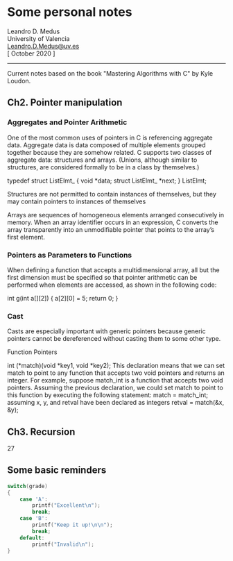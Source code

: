 # Some personal notes

Leandro D. Medus  
University of Valencia  
Leandro.D.Medus@uv.es  
[ October 2020 ]  

---

Current notes based on the book "Mastering Algorithms with C" by Kyle Loudon.

## Ch2. Pointer manipulation

### Aggregates and Pointer Arithmetic

One of the most common uses of pointers in C is referencing aggregate data.
Aggregate data is data composed of multiple elements grouped together because
they are somehow related. C supports two classes of aggregate data: structures
and arrays. (Unions, although similar to structures, are considered formally to be
in a class by themselves.)

typedef struct ListElmt_ {
    void *data;
    struct ListElmt_ *next;
} ListElmt;

Structures are not permitted to contain instances of themselves, but they
may contain pointers to instances of themselves

Arrays are sequences of homogeneous elements arranged consecutively in memory.
When an array identifier
occurs in an expression, C converts the array transparently into an unmodifiable
pointer that points to the array’s first element.

### Pointers as Parameters to Functions

When defining a function that accepts a multidimensional array, all but the first
dimension must be specified so that pointer arithmetic can be performed when
elements are accessed, as shown in the following code:

int g(int a[][2]) {
    a[2][0] = 5;
    return 0;
}

### Cast

Casts are especially important with generic pointers because generic pointers cannot
be dereferenced without casting them to some other type.

Function Pointers

int (*match)(void *key1, void *key2);
This declaration means that we can set match to point to any function that accepts
two void pointers and returns an integer. For example, suppose match_int is a
function that accepts two void pointers. Assuming the previous declaration, we could set match to
point to this function by executing the following statement:
match = match_int;
assuming x, y, and retval have been declared as integers
retval = match(&x, &y);

## Ch3. Recursion
27



## Some basic reminders

```c
switch(grade)
{
    case 'A':
        printf("Excellent\n");
        break;
    case 'B':
        printf("Keep it up!\n\n");
        break;
    default:
        printf("Invalid\n");
}
```